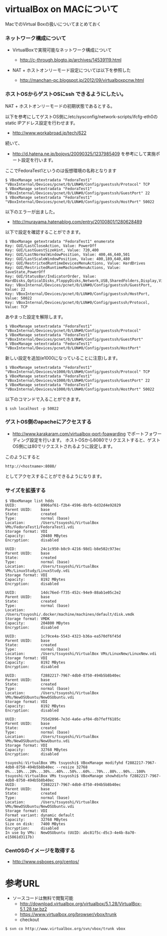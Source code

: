 # virtualBox on MACについて
MacでのVirtual Boxの扱いについてまとめておく

### ネットワーク構成について
- VirtualBoxで実現可能なネットワーク構成について
  - http://c-through.blogto.jp/archives/14539119.html

- NAT + ホストオンリーモード設定については以下を参照した
  - http://manchan-pc.blogspot.jp/2012/09/virtualboxpcnw.html

### ホストOSからゲストOSにssh できるようにしたい。

NAT + ホストオンリーモードの初期状態であるとする。

以下を参考にしてゲストOS側に/etc/sysconfig/network-scripts/ifcfg-eth0のstatic IPアドレス設定を行わせます。
- http://www.workabroad.jp/tech/622

続いて、
- http://d.hatena.ne.jp/bojovs/20090325/1237985409
を参考にして実施ポート設定を行います。

ここでFedoraTest1というのは仮想環境の名称となります
```
$ VBoxManage setextradata "FedoraTest1" "VBoxInternal/Devices/pcnet/0/LUN#0/Config/guestssh/Protocol" TCP
$ VBoxManage setextradata "FedoraTest1" "VBoxInternal/Devices/pcnet/0/LUN#0/Config/guestssh/GuestPort" 22
$ VBoxManage setextradata "FedoraTest1" "VBoxInternal/Devices/pcnet/0/LUN#0/Config/guestssh/HostPort" 50022
```

以下のエラーが出ました。
- http://murayama.hatenablog.com/entry/20100801/1280628489

以下で設定を確認することができます。
```
$ VBoxManage getextradata "FedoraTest1" enumerate
Key: GUI/LastCloseAction, Value: PowerOff
Key: GUI/LastGuestSizeHint, Value: 720,400
Key: GUI/LastNormalWindowPosition, Value: 400,46,640,501
Key: GUI/LastScaleWindowPosition, Value: 400,189,640,480
Key: GUI/RestrictedRuntimeDevicesMenuActions, Value: HardDrives
Key: GUI/RestrictedRuntimeMachineMenuActions, Value: SaveState,PowerOff
Key: GUI/StatusBar/IndicatorOrder, Value: HardDisks,OpticalDisks,FloppyDisks,Network,USB,SharedFolders,Display,VideoCapture,Features,Mouse,Keyboard
Key: VBoxInternal/Devices/pcnet/0/LUN#0/Config/guestssh/GuestPort, Value: 22
Key: VBoxInternal/Devices/pcnet/0/LUN#0/Config/guestssh/HostPort, Value: 50022
Key: VBoxInternal/Devices/pcnet/0/LUN#0/Config/guestssh/Protocol, Value: TCP
```

あやまった設定を解除します。
```
$ VBoxManage setextradata "FedoraTest1" "VBoxInternal/Devices/pcnet/0/LUN#0/Config/guestssh/Protocol"
$ VBoxManage setextradata "FedoraTest1" "VBoxInternal/Devices/pcnet/0/LUN#0/Config/guestssh/GuestPort"
$ VBoxManage setextradata "FedoraTest1" "VBoxInternal/Devices/pcnet/0/LUN#0/Config/guestssh/HostPort"
```

新しい設定を追加(e1000になっていることに注意)します。
```
$ VBoxManage setextradata "FedoraTest1" "VBoxInternal/Devices/e1000/0/LUN#0/Config/guestssh/Protocol" TCP
$ VBoxManage setextradata "FedoraTest1" "VBoxInternal/Devices/e1000/0/LUN#0/Config/guestssh/GuestPort" 22
$ VBoxManage setextradata "FedoraTest1" "VBoxInternal/Devices/e1000/0/LUN#0/Config/guestssh/HostPort" 50022
```

以下のコマンドで入ることができます。
```
$ ssh localhost -p 50022
```

### ゲストOS側のapacheにアクセスする
- http://www.karakaram.com/virtualbox-port-foawarding
でポートフォワーディング設定を行います。
ホストOSから8080でリクエストすると、ゲストOS側には80でリクエストされるように設定します。

このようにすると
```
http://<hostname>:8080/
```
としてアクセスすることができるようになります。


### サイズを拡張する

```
$ VBoxManage list hdds
UUID:           8906af61-f2b4-4596-8bfb-6d32d4e92829
Parent UUID:    base
State:          created
Type:           normal (base)
Location:       /Users/tsuyoshi/VirtualBox VMs/FedoraTest1/FedoraTest1.vdi
Storage format: VDI
Capacity:       20480 MBytes
Encryption:     disabled

UUID:           24c1c950-b8c9-4216-98d1-b8e502c973ec
Parent UUID:    base
State:          created
Type:           normal (base)
Location:       /Users/tsuyoshi/VirtualBox VMs/LinuxStudy/LinuxStudy.vdi
Storage format: VDI
Capacity:       8192 MBytes
Encryption:     disabled

UUID:           14dc76ed-f735-452c-94e9-88ab1e05c2e2
Parent UUID:    base
State:          created
Type:           normal (base)
Location:       /Users/tsuyoshi/.docker/machine/machines/default/disk.vmdk
Storage format: VMDK
Capacity:       204800 MBytes
Encryption:     disabled

UUID:           1c79ce4a-5543-4323-b36a-ea570df6f45d
Parent UUID:    base
State:          created
Type:           normal (base)
Location:       /Users/tsuyoshi/VirtualBox VMs/LinuxNew/LinuxNew.vdi
Storage format: VDI
Capacity:       8192 MBytes
Encryption:     disabled

UUID:           f2882217-7967-4db0-8750-494b5b8b40ec
Parent UUID:    base
State:          created
Type:           normal (base)
Location:       /Users/tsuyoshi/VirtualBox VMs/NewOSUbuntu/NewOSUbuntu.vdi
Storage format: VDI
Capacity:       8192 MBytes
Encryption:     disabled

UUID:           755d2096-7e3d-4a6e-af04-db7feff6185c
Parent UUID:    base
State:          created
Type:           normal (base)
Location:       /Users/tsuyoshi/VirtualBox VMs/NewOSUbuntu/NewUbuntu.vdi
Storage format: VDI
Capacity:       32768 MBytes
Encryption:     disabled
```

```
tsuyoshi:VirtualBox VMs tsuyoshi$ VBoxManage modifyhd f2882217-7967-4db0-8750-494b5b8b40ec --resize 32768
0%...10%...20%...30%...40%...50%...60%...70%...80%...90%...100%
tsuyoshi:VirtualBox VMs tsuyoshi$ VBoxManage showhdinfo f2882217-7967-4db0-8750-494b5b8b40ec
UUID:           f2882217-7967-4db0-8750-494b5b8b40ec
Parent UUID:    base
State:          created
Type:           normal (base)
Location:       /Users/tsuyoshi/VirtualBox VMs/NewOSUbuntu/NewOSUbuntu.vdi
Storage format: VDI
Format variant: dynamic default
Capacity:       32768 MBytes
Size on disk:   7400 MBytes
Encryption:     disabled
In use by VMs:  NewOSUbuntu (UUID: abc81f5c-d5c3-4e4b-8a70-e15861d3117b)
```

### CentOSのイメージを取得する
- http://www.osboxes.org/centos/

# 参考URL
- ソースコードは無料で閲覧可能
  - http://download.virtualbox.org/virtualbox/5.1.28/VirtualBox-5.1.28.tar.bz2
  - https://www.virtualbox.org/browser/vbox/trunk
  - checkout

```
$ svn co http://www.virtualbox.org/svn/vbox/trunk vbox
```
